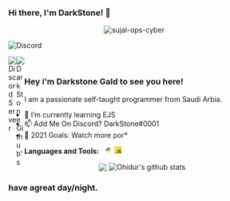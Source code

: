 ### Hi there, I'm DarkStone! 👋
<p align="center"> <img src="https://komarev.com/ghpvc/?username=darkboy-js-ops-cyber" alt="sujal-ops-cyber" /> </p>

![Discord](https://discord.c99.nl/widget/theme-1/674968680383119400.png)

<a href="https://discord.gg/DNhF5zESwV">
  <img align="left" alt="Discord Server" width="16px" src="https://cdn.jsdelivr.net/npm/simple-icons@v3/icons/discord.svg" />
</a>
 <a href="https://github.com/DarkStone-py">
  <img align="left" alt="DarkStone Github's" width="16px" src="https://cdn.jsdelivr.net/npm/simple-icons@v3/icons/github.svg" />
</a>





 
<br />

### Hey i'm Darkstone Gald to see you here! &nbsp;

I am a passionate self-taught programmer from Saudi Arbia.
 - 🌱 I’m currently learning EJS
- 📫 Add Me On Discord? DarkStone#0001
- 🥅 2021 Goals: Watch more por*

**Languages and Tools:** &nbsp;
<code><img height="15" src="https://raw.githubusercontent.com/github/explore/80688e429a7d4ef2fca1e82350fe8e3517d3494d/topics/python/python.png"></code>
 <code><img height="15" src="https://raw.githubusercontent.com/github/explore/80688e429a7d4ef2fca1e82350fe8e3517d3494d/topics/javascript/javascript.png"></code>
 

<p align="center">
  <img align="center" src="https://github-readme-stats.vercel.app/api/top-langs/?username=DarkStone-py&theme=radical&hide_langs_below=1&layout=compact" />
  <img align="center" src="https://github-readme-stats.vercel.app/api?username=DarkStone-py&show_icons=true&theme=radical&line_height=21" alt="Ohidur's github stats"/>
 

### have agreat day/night.
